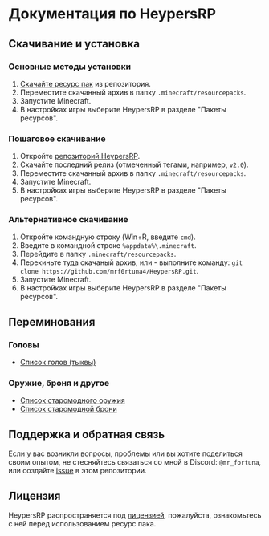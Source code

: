 # Документация по HeypersRP

## Скачивание и установка

### Основные методы установки

1. [Скачайте ресурс пак](https://github.com/mrf0rtuna4/HeypersRP/releases) из репозитория.
2. Переместите скачанный архив в папку `.minecraft/resourcepacks`.
3. Запустите Minecraft.
4. В настройках игры выберите HeypersRP в разделе "Пакеты ресурсов".

### Пошаговое скачивание

1. Откройте [репозиторий HeypersRP](https://github.com/mrf0rtuna4/HeypersRP/releases).
2. Скачайте последний релиз (отмеченный тегами, например, `v2.0`).
3. Переместите скачанный архив в папку `.minecraft/resourcepacks`.
4. Запустите Minecraft.
5. В настройках игры выберите HeypersRP в разделе "Пакеты ресурсов".

### Альтернативное скачивание

1. Откройте командную строку (Win+R, введите `cmd`).
2. Введите в командной строке `%appdata%\.minecraft`.
3. Перейдите в папку `.minecraft/resourcepacks`.
4. Перекиньте туда скачаный архив, или - выполните команду: `git clone https://github.com/mrf0rtuna4/HeypersRP.git`.
5. Запустите Minecraft.
6. В настройках игры выберите HeypersRP в разделе "Пакеты ресурсов".

## Переминования

### Головы

- [Список голов (тыквы)](https://github.com/mrf0rtuna4/HeypersRP/blob/master/assets/minecraft/optifine/cit/hats/HATS.txt)

### Оружие, броня и другое

- [Список старомодного оружия](https://github.com/mrf0rtuna4/HeypersRP/blob/master/assets/minecraft/optifine/cit/wwi/Guns%20List.txt)
- [Список старомодной брони](https://github.com/mrf0rtuna4/HeypersRP/blob/master/assets/minecraft/optifine/cit/wwi/Uniforms%20list.txt)

## Поддержка и обратная связь

Если у вас возникли вопросы, проблемы или вы хотите поделиться своим опытом, не стесняйтесь связаться со мной в Discord: `@mr_fortuna`, или создайте [issue](https://github.com/mrf0rtuna4/HeypersRP/issues) в этом репозитории.

## Лицензия

HeypersRP распространяется под [лицензией](https://github.com/mrf0rtuna4/HeypersRP/blob/master/LICENSE), пожалуйста, ознакомьтесь с ней перед использованием ресурс пака.
